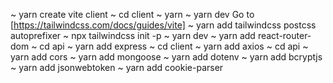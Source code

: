 ~ yarn create vite client
~ cd client
~ yarn
~ yarn dev
Go to [https://tailwindcss.com/docs/guides/vite]
~ yarn add tailwindcss postcss autoprefixer
~ npx tailwindcss init -p
~ yarn dev
~ yarn add react-router-dom
~ cd api
~ yarn add express
~ cd client
~ yarn add axios
~ cd api
~ yarn add cors
~ yarn add mongoose
~ yarn add dotenv
~ yarn add bcryptjs
~ yarn add jsonwebtoken
~ yarn add cookie-parser
